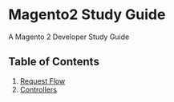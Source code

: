 # Magento2 Study Guide
A Magento 2 Developer Study Guide

## Table of Contents

  1. [Request Flow](/Request_Flow.md)
  1. [Controllers](/Controllers.md)
